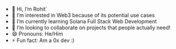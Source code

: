 - 👋 Hi, I’m Rohit`
- 👀 I’m interested in Web3 because of its potential use cases
- 🌱 I’m currently learning Solana Full Stack Web Development 
- 💞️ I’m looking to collaborate on projects that people actually need!
- 😄 Pronouns: He/Him
- ⚡ Fun fact: Am a 0x dev :)

<!---
Rohitstwt/Rohitstwt is a ✨ special ✨ repository because its `README.md` (this file) appears on your GitHub profile.
You can click the Preview link to take a look at your changes.
--->
